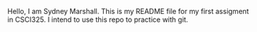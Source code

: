 Hello, I am Sydney Marshall. This is my README file for my first assigment in CSCI325. I intend to use this repo to practice with git. 
